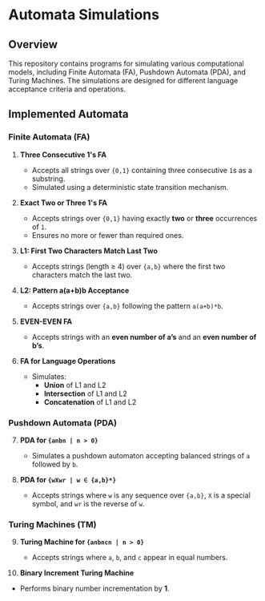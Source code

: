 # Automata Simulations

## Overview
This repository contains programs for simulating various computational models, including Finite Automata (FA), Pushdown Automata (PDA), and Turing Machines. The simulations are designed for different language acceptance criteria and operations.

## Implemented Automata

### Finite Automata (FA)
1. **Three Consecutive 1's FA**  
   - Accepts all strings over `{0,1}` containing three consecutive `1`s as a substring.
   - Simulated using a deterministic state transition mechanism.

2. **Exact Two or Three 1's FA**  
   - Accepts strings over `{0,1}` having exactly **two** or **three** occurrences of `1`.
   - Ensures no more or fewer than required ones.

3. **L1: First Two Characters Match Last Two**  
   - Accepts strings (length ≥ 4) over `{a,b}` where the first two characters match the last two.

4. **L2: Pattern a(a+b)b Acceptance**
   - Accepts strings over `{a,b}` following the pattern `a(a+b)*b`.

5. **EVEN-EVEN FA**  
   - Accepts strings with an **even number of a’s** and an **even number of b’s**.

6. **FA for Language Operations**  
   - Simulates:
     - **Union** of L1 and L2
     - **Intersection** of L1 and L2
     - **Concatenation** of L1 and L2

### Pushdown Automata (PDA)
7. **PDA for `{anbn | n > 0}`**  
   - Simulates a pushdown automaton accepting balanced strings of `a` followed by `b`.

8. **PDA for `{wXwr | w ∈ {a,b}*}`**  
   - Accepts strings where `w` is any sequence over `{a,b}`, `X` is a special symbol, and `wr` is the reverse of `w`.

### Turing Machines (TM)
9. **Turing Machine for `{anbncn | n > 0}`**  
   - Accepts strings where `a`, `b`, and `c` appear in equal numbers.

10. **Binary Increment Turing Machine**  
   - Performs binary number incrementation by **1**.
